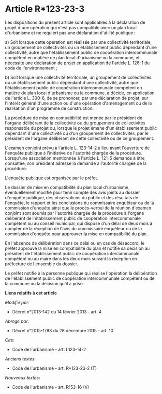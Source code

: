 # Article R*123-23-3

Les dispositions du présent article sont applicables à la déclaration de projet d'une opération qui n'est pas compatible avec
un plan local d'urbanisme et ne requiert pas une déclaration d'utilité publique : 

a) Soit lorsque cette opération est réalisée par une collectivité territoriale, un groupement de collectivités ou un
établissement public dépendant d'une collectivité, autre que l'établissement public de coopération intercommunale compétent
en matière de plan local d'urbanisme ou la commune, et nécessite une déclaration de projet en application de l'article L.
126-1 du code de l'environnement ; 

b) Soit lorsque une collectivité territoriale, un groupement de collectivités ou un établissement public dépendant d'une
collectivité, autre que l'établissement public de coopération intercommunale compétent en matière de plan local d'urbanisme
ou la commune, a décidé, en application de l'article L. 300-6, de se prononcer, par une déclaration de projet, sur l'intérêt
général d'une action ou d'une opération d'aménagement ou de la réalisation d'un programme de construction. 

La procédure de mise en compatibilité est menée par le président de l'organe délibérant de la collectivité ou du groupement
de collectivités responsable du projet ou, lorsque le projet émane d'un établissement public dépendant d'une collectivité ou
d'un groupement de collectivités, par le président de l'organe délibérant de cette collectivité ou de ce groupement. 

L'examen conjoint prévu à l'article L. 123-14-2 a lieu avant l'ouverture de l'enquête publique à l'initiative de l'autorité
chargée de la procédure. Lorsqu'une association mentionnée à l'article L. 121-5 demande à être consultée, son président
adresse la demande à l'autorité chargée de la procédure. 

L'enquête publique est organisée par le préfet. 

Le dossier de mise en compatibilité du plan local d'urbanisme, éventuellement modifié pour tenir compte des avis joints au
dossier d'enquête publique, des observations du public et des résultats de l'enquête, le rapport et les conclusions du
commissaire enquêteur ou de la commission d'enquête ainsi que le procès-verbal de la réunion d'examen conjoint sont soumis
par l'autorité chargée de la procédure à l'organe délibérant de l'établissement public de coopération intercommunale
compétent ou au conseil municipal, qui dispose d'un délai de deux mois à compter de la réception de l'avis du commissaire
enquêteur ou de la commission d'enquête pour approuver la mise en compatibilité du plan. 

En l'absence de délibération dans ce délai ou en cas de désaccord, le préfet approuve la mise en compatibilité du plan et
notifie sa décision au président de l'établissement public de coopération intercommunale compétent ou au maire dans les deux
mois suivant la réception en préfecture de l'ensemble du dossier. 

Le préfet notifie à la personne publique qui réalise l'opération la délibération de l'établissement public de coopération
intercommunale compétent ou de la commune ou la décision qu'il a prise.

**Liens relatifs à cet article**

_Modifié par_:

  - Décret n°2013-142 du 14 février 2013 - art. 4

_Abrogé par_:

  - Décret n°2015-1783 du 28 décembre 2015 - art. 10

_Cite_:

  - Code de l'urbanisme - art. L123-14-2

_Anciens textes_:

  - Code de l'urbanisme - art. R*123-23-2 (T)

_Nouveaux textes_:

  - Code de l'urbanisme - art. R153-16 (V)
